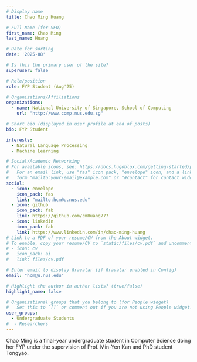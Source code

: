 ```yaml
---
# Display name
title: Chao Ming Huang 

# Full Name (for SEO)
first_name: Chao Ming
last_name: Huang

# Date for sorting
date: '2025-08'

# Is this the primary user of the site?
superuser: false

# Role/position
role: FYP Student (Aug'25)

# Organizations/Affiliations
organizations:
  - name: National University of Singapore, School of Computing
    url: "http://www.comp.nus.edu.sg"

# Short bio (displayed in user profile at end of posts)
bio: FYP Student

interests:
  - Natural Language Processing
  - Machine Learning

# Social/Academic Networking
# For available icons, see: https://docs.hugoblox.com/getting-started/page-builder/#icons
#   For an email link, use "fas" icon pack, "envelope" icon, and a link in the
#   form "mailto:your-email@example.com" or "#contact" for contact widget.
social:
  - icon: envelope
    icon_pack: fas
    link: "mailto:hcm@u.nus.edu"
  - icon: github
    icon_pack: fab
    link: https://github.com/cmHuang777
  - icon: linkedin
    icon_pack: fab
    link: https://www.linkedin.com/in/chao-ming-huang
# Link to a PDF of your resume/CV from the About widget.
# To enable, copy your resume/CV to `static/files/cv.pdf` and uncomment the lines below.
# - icon: cv
#   icon_pack: ai
#   link: files/cv.pdf

# Enter email to display Gravatar (if Gravatar enabled in Config)
email: "hcm@u.nus.edu"

# Highlight the author in author lists? (true/false)
highlight_name: false

# Organizational groups that you belong to (for People widget)
#   Set this to `[]` or comment out if you are not using People widget.
user_groups:
  - Undergraduate Students
#  - Researchers
---
```


Chao Ming is a final-year undergraduate student in Computer Science doing her FYP under the supervision of Prof. Min-Yen Kan and PhD student Tongyao.
